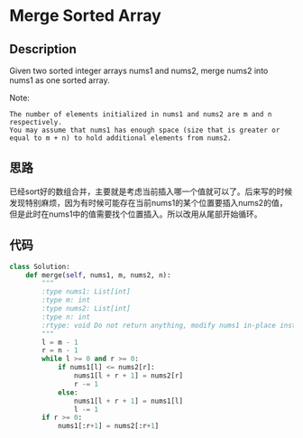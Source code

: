 # Merge Sorted Array

## Description

Given two sorted integer arrays nums1 and nums2, merge nums2 into nums1 as one sorted array.

Note:

    The number of elements initialized in nums1 and nums2 are m and n respectively.
    You may assume that nums1 has enough space (size that is greater or equal to m + n) to hold additional elements from nums2.

## 思路

已经sort好的数组合并，主要就是考虑当前插入哪一个值就可以了。后来写的时候发现特别麻烦，因为有时候可能存在当前nums1的某个位置要插入nums2的值，但是此时在nums1中的值需要找个位置插入。所以改用从尾部开始循环。

## 代码

``` python
class Solution:
    def merge(self, nums1, m, nums2, n):
        """
        :type nums1: List[int]
        :type m: int
        :type nums2: List[int]
        :type n: int
        :rtype: void Do not return anything, modify nums1 in-place instead.
        """
        l = m - 1
        r = n - 1
        while l >= 0 and r >= 0:
            if nums1[l] <= nums2[r]:
                nums1[l + r + 1] = nums2[r]
                r -= 1
            else:
                nums1[l + r + 1] = nums1[l]
                l -= 1
        if r >= 0:
            nums1[:r+1] = nums2[:r+1]
```